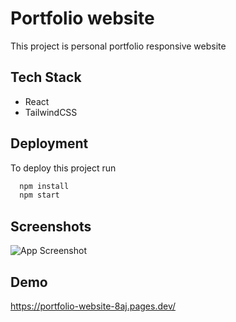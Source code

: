 
# Portfolio website 

This project is personal portfolio responsive website 


## Tech Stack

 - React
 - TailwindCSS


## Deployment

To deploy this project run

```bash
  npm install
  npm start
```
## Screenshots

![App Screenshot](https://user-images.githubusercontent.com/95272813/226284233-5cf64a87-df35-4e57-b476-d063a8e7eed5.JPG)


## Demo

https://portfolio-website-8aj.pages.dev/

